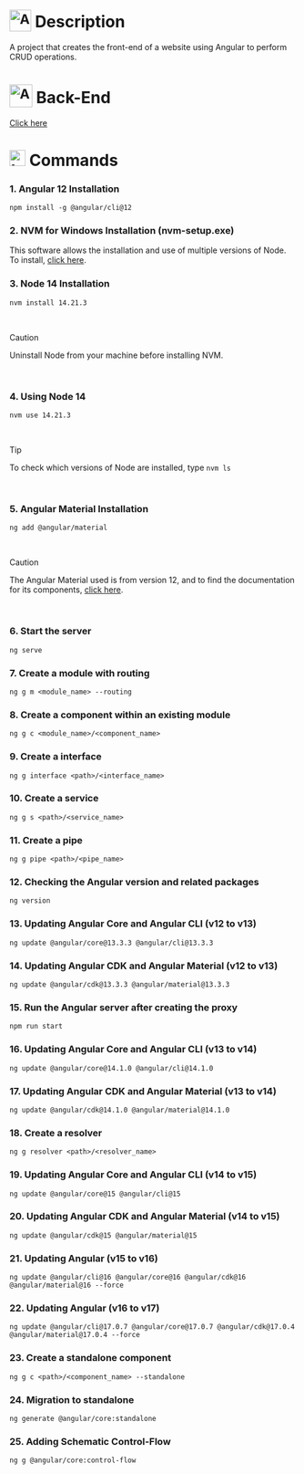 # <sub><img src="https://github.com/user-attachments/assets/60f6e980-0bed-4df6-970b-16059659ee78" alt="Angular icon" width="38"></sub> Description
A project that creates the front-end of a website using Angular to perform CRUD operations.

# <sub><img src="https://github.com/user-attachments/assets/f4356701-e53e-4c89-99dd-ce3656919e7b" alt="Angular icon" width="40"></sub> Back-End
[Click here](https://github.com/MatheusADC/crud-spring)

# <img src="https://github.com/user-attachments/assets/6d7dde36-c2de-46fe-801e-3acb3620a552" alt="terminal icon" width="28"> Commands
### 1. Angular 12 Installation
```
npm install -g @angular/cli@12
```

### 2. NVM for Windows Installation (nvm-setup.exe)
This software allows the installation and use of multiple versions of Node. To install, [click here](https://github.com/coreybutler/nvm-windows/releases).


### 3. Node 14 Installation
```
nvm install 14.21.3
```

<br/>

> [!CAUTION]
> Uninstall Node from your machine before installing NVM.

<br/>

### 4. Using Node 14
```
nvm use 14.21.3
```

<br/>

> [!TIP]
> To check which versions of Node are installed, type ```nvm ls```

<br/>

### 5. Angular Material Installation
```
ng add @angular/material
```

<br/>

> [!CAUTION]
> The Angular Material used is from version 12, and to find the documentation for its components, [click here](https://v12.material.angular.io/components/categories).

<br/>

### 6. Start the server
```
ng serve
```

### 7. Create a module with routing
```
ng g m <module_name> --routing
```

### 8. Create a component within an existing module
```
ng g c <module_name>/<component_name>
```

### 9. Create a interface
```
ng g interface <path>/<interface_name>
```

### 10. Create a service
```
ng g s <path>/<service_name>
```

### 11. Create a pipe
```
ng g pipe <path>/<pipe_name>
```

### 12. Checking the Angular version and related packages
```
ng version
```

### 13. Updating Angular Core and Angular CLI (v12 to v13)
```
ng update @angular/core@13.3.3 @angular/cli@13.3.3
```

### 14. Updating Angular CDK and Angular Material (v12 to v13)
```
ng update @angular/cdk@13.3.3 @angular/material@13.3.3
```

### 15. Run the Angular server after creating the proxy
```
npm run start
```

### 16. Updating Angular Core and Angular CLI (v13 to v14)
```
ng update @angular/core@14.1.0 @angular/cli@14.1.0
```

### 17. Updating Angular CDK and Angular Material (v13 to v14)
```
ng update @angular/cdk@14.1.0 @angular/material@14.1.0
```

### 18. Create a resolver
```
ng g resolver <path>/<resolver_name>
```

### 19. Updating Angular Core and Angular CLI (v14 to v15)
```
ng update @angular/core@15 @angular/cli@15
```

### 20. Updating Angular CDK and Angular Material (v14 to v15)
```
ng update @angular/cdk@15 @angular/material@15
```

### 21. Updating Angular (v15 to v16)
```
ng update @angular/cli@16 @angular/core@16 @angular/cdk@16 @angular/material@16 --force
```

### 22. Updating Angular (v16 to v17)
```
ng update @angular/cli@17.0.7 @angular/core@17.0.7 @angular/cdk@17.0.4 @angular/material@17.0.4 --force
```

### 23. Create a standalone component
```
ng g c <path>/<component_name> --standalone
```

### 24. Migration to standalone
```
ng generate @angular/core:standalone
```

### 25. Adding Schematic Control-Flow
```
ng g @angular/core:control-flow
```
